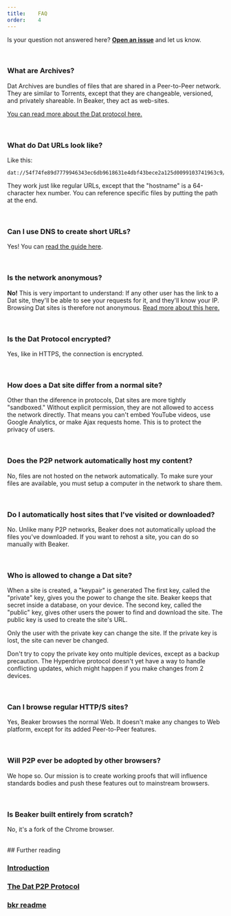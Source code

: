 ```yaml
---
title:    FAQ
order:    4
---
```


Is your question not answered here?
**[Open an issue](https://github.com/beakerbrowser/FAQ/issues)** and let us know.

<br>

### What are Archives?

Dat Archives are bundles of files that are shared in a Peer-to-Peer network.
They are similar to Torrents, except that they are changeable, versioned, and privately shareable.
In Beaker, they act as web-sites.

[You can read more about the Dat protocol here.](/docs/dat/intro.html)

<br>

### What do Dat URLs look like?

Like this:

```
dat://54f74fe89d7779946343ec6db9618631e4dbf43bece2a125d0099103741963c9/
```

They work just like regular URLs, except that the "hostname" is a 64-character hex number.
You can reference specific files by putting the path at the end.

<br>

### Can I use DNS to create short URLs?

Yes!
You can [read the guide here](/docs/dat/intro.html#experimental-behaviors).

<br>

### Is the network anonymous?

**No!**
This is very important to understand:
If any other user has the link to a Dat site, they'll be able to see
your requests for it, and they'll know your IP.
Browsing Dat sites is therefore not anonymous.
[Read more about this here.](/docs/dat/intro.html#security-properties)

<br>

### Is the Dat Protocol encrypted?

Yes, like in HTTPS, the connection is encrypted.

<br>

### How does a Dat site differ from a normal site?

Other than the diference in protocols, Dat sites are more tightly "sandboxed."
Without explicit permission, they are not allowed to access the network directly.
That means you can't embed YouTube videos, use Google Analytics, or make Ajax requests home.
This is to protect the privacy of users.

<br>

### Does the P2P network automatically host my content?

No, files are not hosted on the network automatically.
To make sure your files are available, you must setup a computer in the network to share them.

<br>

### Do I automatically host sites that I've visited or downloaded?

No.
Unlike many P2P networks, Beaker does not automatically upload the files you've downloaded.
If you want to rehost a site, you can do so manually with Beaker.

<br>

### Who is allowed to change a Dat site?

When a site is created, a "keypair" is generated
The first key, called the "private" key, gives you the power to change the site.
Beaker keeps that secret inside a database, on your device.
The second key, called the "public" key, gives other users the power to find and download the site.
The public key is used to create the site's URL.

Only the user with the private key can change the site.
If the private key is lost, the site can never be changed.

<div class="technical-explanation" data-title="Beware!">
  <div class="icon"><span class="fa fa-exclamation-triangle"></span></div>
  <div class="body">
    <p>Don't try to copy the private key onto multiple devices, except as a backup precaution.
    The Hyperdrive protocol doesn't yet have a way to handle conflicting updates, which might happen if you make changes from 2 devices.</p>
  </div>
</div>

<br>

### Can I browse regular HTTP/S sites?

Yes, Beaker browses the normal Web.
It doesn't make any changes to Web platform, except for its added Peer-to-Peer features.

<br>

### Will P2P ever be adopted by other browsers?

We hope so.
Our mission is to create working proofs that will influence standards bodies and push these features out to mainstream browsers.

<br>

### Is Beaker built entirely from scratch?

No, it's a fork of the Chrome browser.

<br>
## Further reading

### [Introduction](/docs/index.html)
### [The Dat P2P Protocol](/docs/dat/intro.html)
### [bkr readme](https://github.com/beakerbrowser/bkr)
